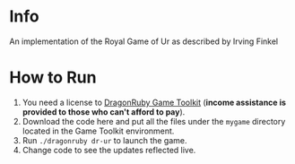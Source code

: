 # Info

An implementation of the Royal Game of Ur as described by Irving Finkel

# How to Run

1. You need a license to [DragonRuby Game Toolkit](http://dragonruby.org) (**income assistance is provided to those who can't afford to pay**).
2. Download the code here and put all the files under the `mygame` directory located in the Game Toolkit environment.
3. Run `./dragonruby dr-ur` to launch the game.
4. Change code to see the updates reflected live.
